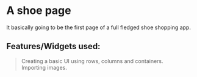 # A shoe page

It basically going to be the first page of a full fledged shoe shopping app.

## Features/Widgets used:
>  Creating a basic UI using rows, columns and containers. <br>
> Importing images.
